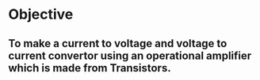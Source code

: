 # Objective
## To make a current to voltage and voltage to current convertor using an operational amplifier which is made from Transistors.